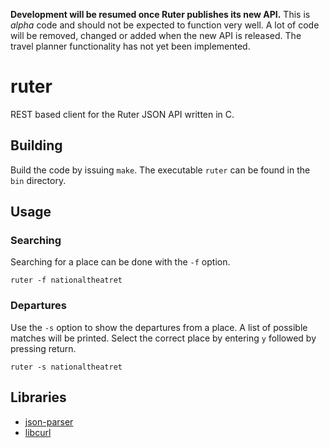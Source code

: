 **Development will be resumed once Ruter publishes its new API.**
This is *alpha* code and should not be expected to function very well. A lot of code will be removed, changed or added when the new API is released. The travel planner functionality has not yet been implemented.

# ruter

REST based client for the Ruter JSON API written in C.

## Building

Build the code by issuing `make`. The executable `ruter` can be found in the `bin` directory.

## Usage

### Searching
Searching for a place can be done with the `-f` option.

	ruter -f nationaltheatret

### Departures
Use the `-s` option to show the departures from a place. A list of possible matches will be printed. Select the correct place by entering `y` followed by pressing return.

	ruter -s nationaltheatret

## Libraries

*   [json-parser](https://github.com/udp/json-parser/)
*   [libcurl](http://curl.haxx.se/libcurl/)
